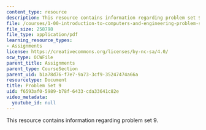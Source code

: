 ```yaml
---
content_type: resource
description: This resource contains information regarding problem set 9.
file: /courses/1-00-introduction-to-computers-and-engineering-problem-solving-spring-2012/f6593af05989b78f6433cda33641c82e_MIT1_00S12_PS_9.pdf
file_size: 258798
file_type: application/pdf
learning_resource_types:
- Assignments
license: https://creativecommons.org/licenses/by-nc-sa/4.0/
ocw_type: OCWFile
parent_title: Assignments
parent_type: CourseSection
parent_uid: b1a78d76-f7e7-9a73-3cf9-35247474a66a
resourcetype: Document
title: Problem Set 9
uid: f6593af0-5989-b78f-6433-cda33641c82e
video_metadata:
  youtube_id: null
---
```

This resource contains information regarding problem set 9.